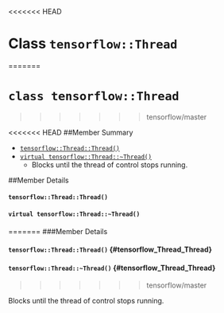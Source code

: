 <<<<<<< HEAD
# Class `tensorflow::Thread` <a class="md-anchor" id="AUTOGENERATED-class--tensorflow--thread-"></a>
=======
# `class tensorflow::Thread`
>>>>>>> tensorflow/master





<<<<<<< HEAD
##Member Summary <a class="md-anchor" id="AUTOGENERATED-member-summary"></a>

* [`tensorflow::Thread::Thread()`](#tensorflow_Thread_Thread)
* [`virtual tensorflow::Thread::~Thread()`](#virtual_tensorflow_Thread_Thread)
  * Blocks until the thread of control stops running.

##Member Details <a class="md-anchor" id="AUTOGENERATED-member-details"></a>

#### `tensorflow::Thread::Thread()` <a class="md-anchor" id="tensorflow_Thread_Thread"></a>





#### `virtual tensorflow::Thread::~Thread()` <a class="md-anchor" id="virtual_tensorflow_Thread_Thread"></a>
=======
###Member Details

#### `tensorflow::Thread::Thread()` {#tensorflow_Thread_Thread}





#### `tensorflow::Thread::~Thread()` {#tensorflow_Thread_Thread}
>>>>>>> tensorflow/master

Blocks until the thread of control stops running.


